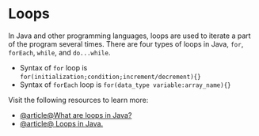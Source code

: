 # Loops

In Java and other programming languages, loops are used to iterate a part of the program several times. There are four types of loops in Java, `for`, `forEach`, `while`, and `do...while`.

- Syntax of `for` loop is `for(initialization;condition;increment/decrement){}`
- Syntax of `forEach` loop is `for(data_type variable:array_name){}`

Visit the following resources to learn more:

- [@article@What are loops in Java?](https://www.javatpoint.com/java-for-loop)
- [@article@ Loops in Java.](https://www.programiz.com/java-programming/for-loop)
